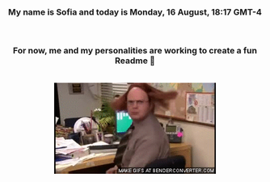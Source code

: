


<div align="center">
<h3 >My name is Sofia and today is Monday, 16 August, 18:17 GMT-4</h3><br>
<h3 >For now, me and my personalities are working to create a fun Readme 👋
</h3><br>
<img src='img/dwight.gif' alt='working...'/>
</div>
